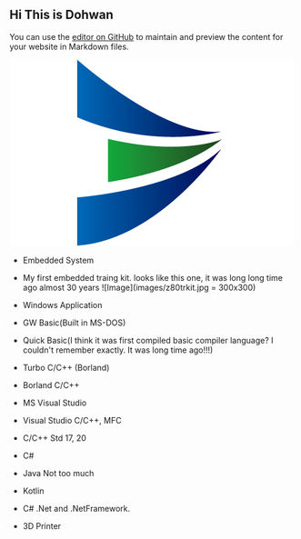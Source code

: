 ## Hi This is Dohwan

You can use the [editor on GitHub](https://github.com/onewaylight/engineering/edit/master/README.md) to maintain and preview the content for your website in Markdown files.

![Image](images/logo.png)


- Embedded System

- My first embedded traing kit. looks like this one, it was long long time ago almost 30 years
![Image](images/z80trkit.jpg = 300x300)

- Windows Application 
- GW Basic(Built in MS-DOS)
- Quick Basic(I think it was first compiled basic compiler language? I couldn't remember exactly. It was long time ago!!!)
- Turbo C/C++ (Borland)
- Borland C/C++
- MS Visual Studio 
- Visual Studio C/C++, MFC 
- C/C++ Std 17, 20
- C# 

- Java Not too much
- Kotlin 
- C# .Net and .NetFramework.


- 3D Printer
